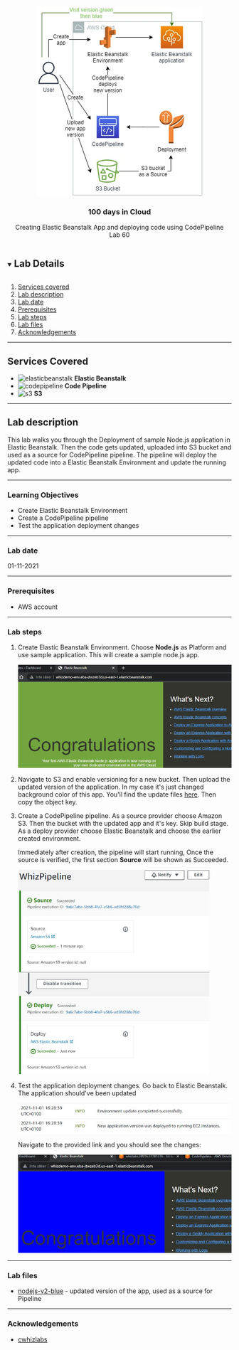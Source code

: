 

<br />

<p align="center">
  <a href="img/">
    <img src="img/lab60_diagram.jpg" alt="cloudofthings" width="371" height="425">
  </a>
  <h3 align="center">100 days in Cloud</h3>
<p align="center">
    Creating Elastic Beanstalk App and deploying code using CodePipeline
    <br />
    Lab 60
    <br />
  </p>




</p>

<details open="open">
  <summary><h2 style="display: inline-block">Lab Details</h2></summary>
  <ol>
    <li><a href="#services-covered">Services covered</a>
    <li><a href="#lab-description">Lab description</a></li>
    </li>
    <li><a href="#lab-date">Lab date</a></li>
    <li><a href="#prerequisites">Prerequisites</a></li>    
    <li><a href="#lab-steps">Lab steps</a></li>
    <li><a href="#lab-files">Lab files</a></li>
    <li><a href="#acknowledgements">Acknowledgements</a></li>
  </ol>
</details>

---

## Services Covered
* ![elasticbeanstalk](https://github.com/CloudedThings/100-Days-in-Cloud/blob/main/images/ElasticBeanstalk.png) **Elastic Beanstalk**
* ![codepipeline](https://github.com/CloudedThings/100-Days-in-Cloud/blob/main/images/CodePipline.png) **Code Pipeline**
* ![s3](https://github.com/CloudedThings/100-Days-in-Cloud/blob/main/images/S3.png) **S3**
---

## Lab description
This lab walks you through the Deployment of sample Node.js application in Elastic Beanstalk. Then the code gets updated, uploaded into S3 bucket and used as a source for CodePipeline pipeline. The pipeline will deploy the updated code into a Elastic Beanstalk Environment and update the running app.


---


### Learning Objectives

* Create Elastic Beanstalk Environment
* Create a CodePipeline pipeline
* Test the application deployment changes

---


### Lab date
01-11-2021

---

### Prerequisites
* AWS account

---

### Lab steps
1. Create Elastic Beanstalk Environment. Choose **Node.js** as Platform and use sample application. This will create a sample node.js app.

   ![nodejsapp](img/lab60_nodejsapp.jpg)
   
2. Navigate to S3 and enable versioning for a new bucket. Then upload the updated version of the application. In my case it's just changed background color of this app. You'll find the update files [here](/nodejs-v2-blue). Then copy the object key. 

3. Create a CodePipeline pipeline. As a source provider choose Amazon S3. Then the bucket with the updated app and it's key. Skip build stage. As a deploy provider choose Elastic Beanstalk and choose the earlier created environment. 

   Immediately after creation, the pipeline will start running, Once the source is verified, the first section **Source** will be shown as Succeeded.

   <img src="img/lab60_pipeline.jpg" alt="pipeline" style="zoom:67%;" />

4. Test the application deployment changes. Go back to Elastic Beanstalk. The application should've been updated

   ![lab60_EB_update](img/lab60_EB_update.jpg)

   Navigate to the provided link and you should see the changes:

   ![lab60_nodejsapp_blue](img/lab60_nodejsapp_blue.jpg)

   

---

### Lab files
* [nodejs-v2-blue](/nodejs-v2-blue) - updated version of the app, used as a source for Pipeline
---

### Acknowledgements
* [cwhizlabs](https://play.whizlabs.com/site/task_details?lab_type=1&task_id=204&quest_id=36)

